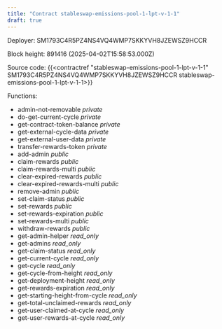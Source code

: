 ```yaml
---
title: "Contract stableswap-emissions-pool-1-lpt-v-1-1"
draft: true
---
```

Deployer: SM1793C4R5PZ4NS4VQ4WMP7SKKYVH8JZEWSZ9HCCR


 



Block height: 891416 (2025-04-02T15:58:53.000Z)

Source code: {{<contractref "stableswap-emissions-pool-1-lpt-v-1-1" SM1793C4R5PZ4NS4VQ4WMP7SKKYVH8JZEWSZ9HCCR stableswap-emissions-pool-1-lpt-v-1-1>}}

Functions:

* admin-not-removable _private_
* do-get-current-cycle _private_
* get-contract-token-balance _private_
* get-external-cycle-data _private_
* get-external-user-data _private_
* transfer-rewards-token _private_
* add-admin _public_
* claim-rewards _public_
* claim-rewards-multi _public_
* clear-expired-rewards _public_
* clear-expired-rewards-multi _public_
* remove-admin _public_
* set-claim-status _public_
* set-rewards _public_
* set-rewards-expiration _public_
* set-rewards-multi _public_
* withdraw-rewards _public_
* get-admin-helper _read_only_
* get-admins _read_only_
* get-claim-status _read_only_
* get-current-cycle _read_only_
* get-cycle _read_only_
* get-cycle-from-height _read_only_
* get-deployment-height _read_only_
* get-rewards-expiration _read_only_
* get-starting-height-from-cycle _read_only_
* get-total-unclaimed-rewards _read_only_
* get-user-claimed-at-cycle _read_only_
* get-user-rewards-at-cycle _read_only_
